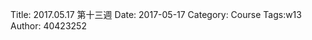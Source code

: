 Title: 2017.05.17 第十三週
Date: 2017-05-17
Category: Course
Tags:w13
Author: 40423252

<!-- PELICAN_END_SUMMARY -->
